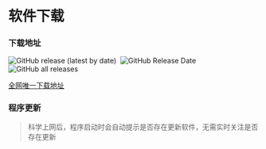 # 软件下载

### 下载地址


<p align="left">
    <a href="https://github.com/xisuo67/XHS-Spider/releases/latest" style="text-decoration:none;margin-right: 4px;">
       <img alt="GitHub release (latest by date)" src="https://img.shields.io/github/v/release/xisuo67/XHS-Spider">
    </a>
    <a href="https://github.com/xisuo67/XHS-Spider/releases/latest" style="text-decoration:none;margin-right: 4px;">
       <img alt="GitHub Release Date" src="https://img.shields.io/github/release-date/xisuo67/XHS-Spider">
    </a>
    <a href="https://github.com/xisuo67/XHS-Spider/releases" style="text-decoration:none;margin-right: 4px;">
       <img alt="GitHub all releases" src="https://img.shields.io/github/downloads/xisuo67/XHS-Spider/total">
    </a>
</p>

[全网唯一下载地址](https://github.com/xisuo67/XHS-Spider/releases)

### 程序更新

> 科学上网后，程序启动时会自动提示是否存在更新软件，无需实时关注是否存在更新


